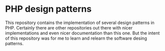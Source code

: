 # PHP design patterns

This repository contains the implementation of several design patterns in PHP.
Certainly there are other repositories out there with nicer implementations and even nicer documentation than this one. But the intent of this repository was for me to learn and relearn the software desing patterns.
